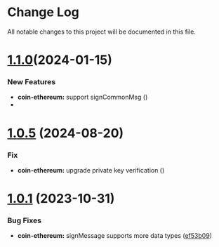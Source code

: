 
# Change Log

All notable changes to this project will be documented in this file.

# [1.1.0](https://github.com/okx/js-wallet-sdk)(2024-01-15)

### New Features

- **coin-ethereum:** support signCommonMsg ([](https://github.com/okx/js-wallet-sdk))
- 
# [1.0.5](https://github.com/okx/js-wallet-sdk) (2024-08-20)

### Fix

- **coin-ethereum:** upgrade private key verification ([](https://github.com/okx/js-wallet-sdk))


# [1.0.1](https://github.com/okx/js-wallet-sdk) (2023-10-31)

### Bug Fixes

- **coin-ethereum:** signMessage supports more data types ([ef53b09](https://github.com/okx/js-wallet-sdk/commit/ef53b095efd880b2b863e8780933754a39f78f10))
